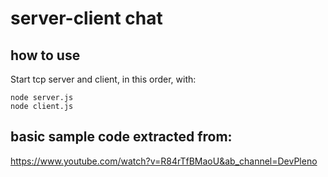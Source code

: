 # server-client chat

## how to use

Start tcp server and client, in this order, with:

```
node server.js
node client.js
```

## basic sample code extracted from:
https://www.youtube.com/watch?v=R84rTfBMaoU&ab_channel=DevPleno